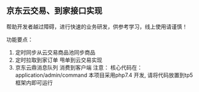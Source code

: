 
## 京东云交易、到家接口实现
帮助开发者越过障碍，进行快速的业务研发，供参考学习，线上使用请谨慎！

功能要点：

1. 定时同步从云交易商品池同步商品
2. 定时拉取到家订单 甩单到云交易实现
3. 京东云鼎消息队列 消费到客户端
注意：
核心代码在：application/admin/command
本项目采用php7.4 开发, 请将代码放置到tp5框架内即可运行



 

